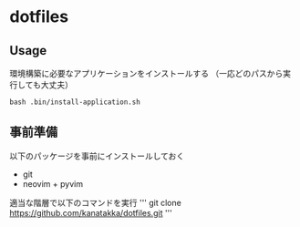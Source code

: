 # dotfiles #

## Usage

環境構築に必要なアプリケーションをインストールする
（一応どのパスから実行しても大丈夫）

```shell
bash .bin/install-application.sh
```

## 事前準備

以下のパッケージを事前にインストールしておく

* git
* neovim + pyvim

適当な階層で以下のコマンドを実行
'''
git clone https://github.com/kanatakka/dotfiles.git
'''


